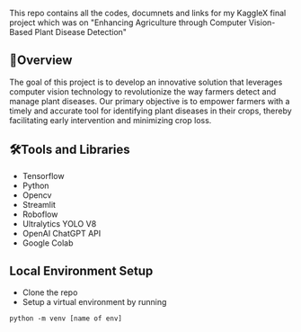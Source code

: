 This repo contains all the codes, documnets and links for my KaggleX final project which was on "Enhancing Agriculture through Computer Vision-Based Plant Disease Detection"

## 🎯Overview
The goal of this project is to develop an innovative solution that leverages computer vision technology to revolutionize the way farmers detect and manage plant diseases. Our primary objective is to empower farmers with a timely and accurate tool for identifying plant diseases in their crops, thereby facilitating early intervention and minimizing crop loss.

## 🛠️Tools and Libraries
- Tensorflow
- Python
- Opencv
- Streamlit
- Roboflow
- Ultralytics YOLO V8
- OpenAI ChatGPT API
- Google Colab

## Local Environment Setup
- Clone the repo
- Setup a virtual environment by running
```
python -m venv [name of env]
```

  
